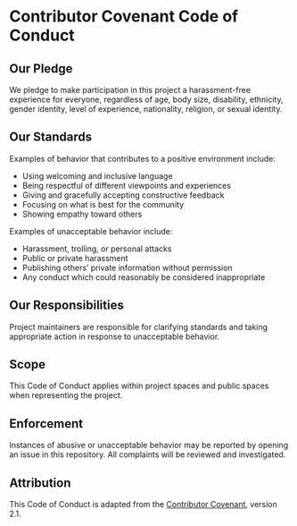 # Contributor Covenant Code of Conduct

## Our Pledge
We pledge to make participation in this project a harassment-free experience for everyone, regardless of age, body size, disability, ethnicity, gender identity, level of experience, nationality, religion, or sexual identity.

## Our Standards
Examples of behavior that contributes to a positive environment include:
- Using welcoming and inclusive language
- Being respectful of different viewpoints and experiences
- Giving and gracefully accepting constructive feedback
- Focusing on what is best for the community
- Showing empathy toward others

Examples of unacceptable behavior include:
- Harassment, trolling, or personal attacks
- Public or private harassment
- Publishing others’ private information without permission
- Any conduct which could reasonably be considered inappropriate

## Our Responsibilities
Project maintainers are responsible for clarifying standards and taking appropriate action in response to unacceptable behavior.

## Scope
This Code of Conduct applies within project spaces and public spaces when representing the project.

## Enforcement
Instances of abusive or unacceptable behavior may be reported by opening an issue in this repository. All complaints will be reviewed and investigated.

## Attribution
This Code of Conduct is adapted from the [Contributor Covenant](https://www.contributor-covenant.org), version 2.1.


